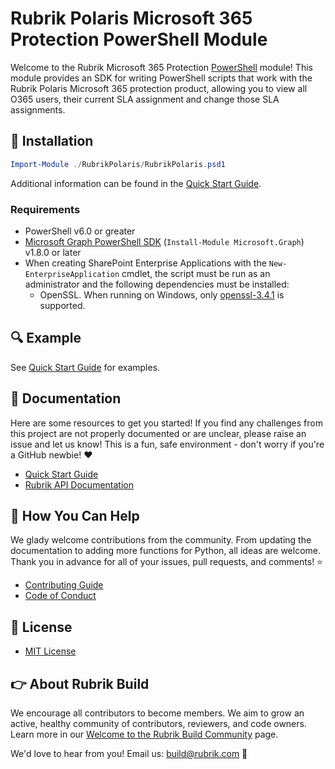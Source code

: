 # Rubrik Polaris Microsoft 365 Protection PowerShell Module

Welcome to the Rubrik Microsoft 365 Protection
[PowerShell](https://docs.microsoft.com/en-us/powershell/) module! This module
provides an SDK for writing PowerShell scripts that work with the Rubrik
Polaris Microsoft 365 protection product, allowing you to view all O365 users,
their current SLA assignment and change those SLA assignments.

## :hammer: Installation

```powershell
Import-Module ./RubrikPolaris/RubrikPolaris.psd1 
```

Additional information can be found in the [Quick Start Guide](QUICK_START.md).


### Requirements

* PowerShell v6.0 or greater
* [Microsoft Graph PowerShell SDK](https://docs.microsoft.com/en-us/powershell/microsoftgraph/installation?view=graph-powershell-1.0) (`Install-Module Microsoft.Graph`) v1.8.0 or later
* When creating SharePoint Enterprise Applications with the `New-EnterpriseApplication` cmdlet, the script must be run as an administrator and the following dependencies must be installed:
    * OpenSSL. When running on Windows, only [openssl-3.4.1](https://slproweb.com/products/Win32OpenSSL.html) is supported.

## :mag: Example

See [Quick Start Guide](QUICK_START.md) for examples.

## :blue_book: Documentation

Here are some resources to get you started! If you find any challenges from this project are not properly documented or are unclear, please raise an issue and let us know! This is a fun, safe environment - don't worry if you're a GitHub newbie! :heart:

* [Quick Start Guide](QUICK_START.md)
* [Rubrik API Documentation](https://github.com/rubrikinc/api-documentation)

## :muscle: How You Can Help

We glady welcome contributions from the community. From updating the documentation to adding more functions for Python, all ideas are welcome. Thank you in advance for all of your issues, pull requests, and comments! :star:

* [Contributing Guide](CONTRIBUTING.md)
* [Code of Conduct](CODE_OF_CONDUCT.md)

## :pushpin: License

* [MIT License](LICENSE)

## :point_right: About Rubrik Build

We encourage all contributors to become members. We aim to grow an active, healthy community of contributors, reviewers, and code owners. Learn more in our [Welcome to the Rubrik Build Community](https://github.com/rubrikinc/welcome-to-rubrik-build) page.

We'd  love to hear from you! Email us: build@rubrik.com :love_letter:
